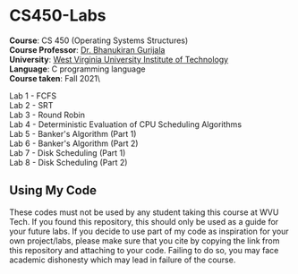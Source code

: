 # CS450-Labs
**Course**: CS 450 (Operating Systems Structures) <br />
**Course Professor**: [Dr. Bhanukiran Gurijala](https://engineering.wvutech.edu/faculty-and-staff/bhanukiran-gurijala) <br />
**University**: [West Virginia University Institute of Technology](https://www.wvutech.edu/) <br />
**Language**: C programming language <br />
**Course taken**: Fall 2021\


Lab 1 - FCFS <br />
Lab 2 - SRT <br />
Lab 3 - Round Robin <br />
Lab 4 - Deterministic Evaluation of CPU Scheduling Algorithms <br />
Lab 5 - Banker's Algorithm (Part 1) <br />
Lab 6 - Banker's Algorithm (Part 2) <br />
Lab 7 - Disk Scheduling (Part 1) <br />
Lab 8 - Disk Scheduling (Part 2) <br />

## Using My Code
These codes must not be used by any student taking this course at WVU Tech. If you found this repository, this should only be used as a guide for your future labs. If you decide to use part of my code as inspiration for your own project/labs, please make sure that you cite by copying the link from this repository and attaching to your code. Failing to do so, you may face academic dishonesty which may lead in failure of the course.
